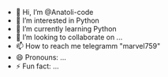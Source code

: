 - 👋 Hi, I’m @Anatoli-code
- 👀 I’m interested in Python
- 🌱 I’m currently learning Python
- 💞️ I’m looking to collaborate on ...
- 📫 How to reach me telegramm "marvel759"
- 😄 Pronouns: ...
- ⚡ Fun fact: ...

<!---
Anatoli-code/Anatoli-code is a ✨ special ✨ repository because its `README.md` (this file) appears on your GitHub profile.
You can click the Preview link to take a look at your changes.
--->
